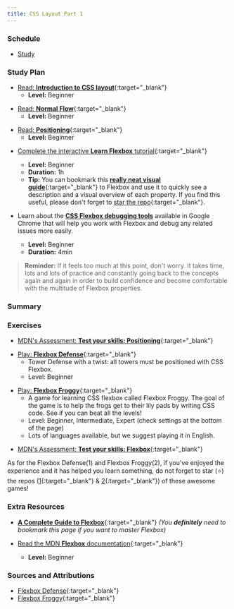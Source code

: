 ```yaml
---
title: CSS Layout Part 1
---
```


### Schedule

  - [Study](#study-plan-2)

### Study Plan

  <!-- SGEN:META:PROGRESS:task=Read 'Introduction to CSS layout' -->
  - [Read: **Introduction to CSS layout**](https://developer.mozilla.org/en-US/docs/Learn/CSS/CSS_layout/Introduction){:target="_blank"}
    - **Level:** Beginner
  
  <!-- SGEN:META:PROGRESS:task=Read 'Normal Flow' -->
  - [Read: **Normal Flow**](https://developer.mozilla.org/en-US/docs/Learn/CSS/CSS_layout/Normal_Flow){:target="_blank"}
    - **Level:** Beginner
  
  <!-- SGEN:META:PROGRESS:task=Read 'Positioning' -->
  - [Read: **Positioning**](https://developer.mozilla.org/en-US/docs/Learn/CSS/CSS_layout/Positioning){:target="_blank"}
    - **Level:** Beginner
  
  <!-- SGEN:META:PROGRESS:task=Complete the 'Learn Flexbox' Scrimba tutorial -->
  - [Complete the interactive **Learn Flexbox** tutorial](https://scrimba.com/learn/flexbox){:target="_blank"}
    - **Level:** Beginner
    - **Duration:** 1h
    - **Tip:** You can bookmark this [**really neat visual guide**](https://www.samanthaming.com/flexbox30/){:target="_blank"} to Flexbox and use it to quickly see a description and a visual overview of each property. If you find this useful, please don't forget to [star the repo](https://github.com/samanthaming/Flexbox30){:target="_blank"}.

  - Learn about the [**CSS Flexbox debugging tools**](https://www.youtube.com/watch?v=J5n2aS37rpE) available in Google Chrome that will help you work with Flexbox and debug any related issues more easily.
    - **Level:** Beginner
    - **Duration:** 4min

  > **Reminder:** If it feels too much at this point, don't worry. It takes time, lots and lots of practice and constantly going back to the concepts again and again in order to build confidence and become comfortable with the multitude of Flexbox properties. 

### Summary

### Exercises

  <!-- SGEN:META:PROGRESS:task=Complete the exercise 'Test your skills: Positioning'|user_folder=position_skills -->
  <!-- SGEN:META:TESTS:name=Test Exercise: 'Test your skills: Positioning'|type=exist|user_folder=position_skills|files=position1-download.html,position2-download.html -->
  - [MDN's Assessment: **Test your skills: Positioning**](https://developer.mozilla.org/en-US/docs/Learn/CSS/CSS_layout/Position_skills){:target="_blank"}

  <!-- SGEN:META:PROGRESS:task=Play 'Flexbox Defense' and take a screenshot named 'flexbox-defense.png' of your progress|user_folder=flexbox_defense -->
  <!-- SGEN:META:TESTS:name=Test Exercise: 'Flexbox Defense'|type=exist|user_folder=flexbox_defense|files=flexbox-defense.png -->
  - [Play: **Flexbox Defense**](http://flexboxdefense.com/){:target="_blank"}
    - Tower Defense with a twist: all towers must be positioned with CSS Flexbox.
    - Level: Beginner

  <!-- SGEN:META:PROGRESS:task=Play 'Flexbox Froggy' and take a screenshot named 'flexbox-froggy.png' of your progress|user_folder=flexbox_froggy -->
  <!-- SGEN:META:TESTS:name=Test Exercise: 'Flexbox Froggy'|type=exist|user_folder=flexbox_froggy|files=flexbox-froggy.png -->
  - [Play: **Flexbox Froggy**](https://flexboxfroggy.com/){:target="_blank"}
    - A game for learning CSS flexbox called Flexbox Froggy. The goal of the game is to help the frogs get to their lily pads by writing CSS code. See if you can beat all the levels!
    - Level: Beginner, Intermediate, Expert (check settings at the bottom of the page)
    - Lots of languages available, but we suggest playing it in English.

  <!-- SGEN:META:PROGRESS:task=Complete the exercise 'Test your skills: Flexbox'|user_folder=flexbox_skills -->
  <!-- SGEN:META:TESTS:name=Test Exercise: 'Test your skills: Flexbox'|type=exist|user_folder=flexbox_skills|files=flexbox1-download.html,flexbox2-download.html,flexbox3-download.html,flexbox4-download.html -->
  - [MDN's Assessment: **Test your skills: Flexbox**](https://developer.mozilla.org/en-US/docs/Learn/CSS/CSS_layout/Flexbox_skills){:target="_blank"}

  As for the Flexbox Defense(1) and Flexbox Froggy(2), if you've  enjoyed the experience and it has helped you learn something, do not forget to star (⭐) the repos ([1](https://github.com/channingallen/tower-defense){:target="_blank"} & [2](https://github.com/thomaspark/flexboxfroggy){:target="_blank"}) of these awesome games!

### Extra Resources

  - [**A Complete Guide to Flexbox**](https://css-tricks.com/snippets/css/a-guide-to-flexbox/){:target="_blank"} _(You **definitely** need to bookmark this page if you want to master Flexbox)_ 

  - [Read the MDN **Flexbox** documentation](https://developer.mozilla.org/en-US/docs/Learn/CSS/CSS_layout/Flexbox){:target="_blank"}
    - **Level:** Beginner

### Sources and Attributions

  - [Flexbox Defense](https://github.com/channingallen/tower-defense){:target="_blank"} 
  - [Flexbox Froggy](https://github.com/thomaspark/flexboxfroggy){:target="_blank"} 